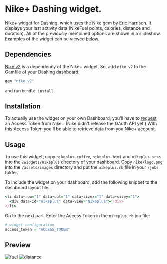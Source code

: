 # Nike+ Dashing widget.

[Nike+](http://nikeplus.nike.com/plus/) widget for [Dashing](http://shopify.github.com/dashing), which uses the [Nike](https://rubygems.org/gems/nike_v2) gem by [Eric Harrison](https://github.com/fuelxc). It displays your last activity data (NikeFuel points, calories, distance and duration). All of the previously mentioned options are shown in a slideshow. Examples of the widget can be viewed [below](https://github.com/danillotuhumury/nikeplus-dashing-widget#preview).

## Dependencies

[Nike v2](https://rubygems.org/gems/nike_v2) is a dependency of the Nike+ widget. So, add `nike_v2` to the Gemfile of your Dashing dashboard:

```ruby
gem "nike_v2"
```

and run `bundle install`.

## Installation

To actually use the widget on your own Dashboard, you'll have to [request](https://developer.nike.com) an Access Token from Nike+ (Nike didn't release the OAuth API yet.) With this Access Token you'll be able to retrieve data from you Nike+ account.

## Usage

To use this widget, copy `nikeplus.coffee`, `nikeplus.html` and `nikeplus.scss` into the `/widgets/nikeplus` directory of your dashboard. Copy `nike+logo.png` into the `/assets/images` directory and put the `nikeplus.rb` file in your `/jobs` folder.

To include the widget on your dashboard, add the following snippet to the dashboard layout file:

```ruby
<li data-row="1" data-col="1" data-sizex="1" data-sizey="1">
  <div data-id="nikeplus" data-view="Nikeplus"></div>
</li>
```

On to the next part. Enter the Access Token in the `nikeplus.rb` job file:

```ruby
# widget configuration
access_token = "ACCESS_TOKEN"
```

## Preview
![fuel](https://f.cloud.github.com/assets/1248374/370342/396f97f8-a2ef-11e2-815f-d9246828212d.png) 
![distance](https://f.cloud.github.com/assets/1248374/370344/397bf476-a2ef-11e2-8fb5-3795f642ff05.png)
